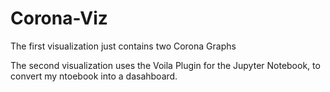 # Corona-Viz

The first visualization just contains two Corona Graphs

The second visualization uses the Voila Plugin for the Jupyter Notebook, to convert my ntoebook into a dasahboard.
